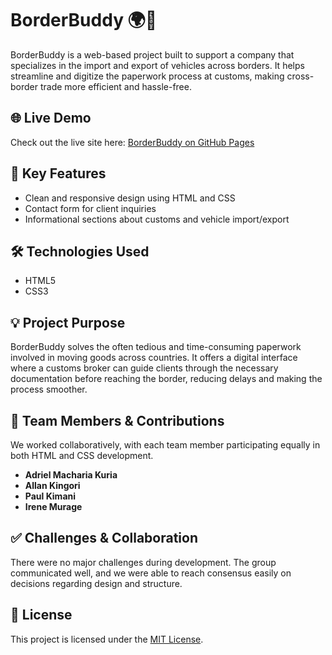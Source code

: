 # BorderBuddy 🌍🚗

BorderBuddy is a web-based project built to support a company that specializes in the import and export of vehicles across borders. It helps streamline and digitize the paperwork process at customs, making cross-border trade more efficient and hassle-free.

## 🌐 Live Demo

Check out the live site here: [BorderBuddy on GitHub Pages](https://irenemurage.github.io/breakout-19-assignment/)

## 📌 Key Features

- Clean and responsive design using HTML and CSS
- Contact form for client inquiries
- Informational sections about customs and vehicle import/export

## 🛠️ Technologies Used

- HTML5
- CSS3

## 💡 Project Purpose

BorderBuddy solves the often tedious and time-consuming paperwork involved in moving goods across countries. It offers a digital interface where a customs broker can guide clients through the necessary documentation before reaching the border, reducing delays and making the process smoother.

## 👥 Team Members & Contributions

We worked collaboratively, with each team member participating equally in both HTML and CSS development.

- **Adriel Macharia Kuria**
- **Allan Kingori**
- **Paul Kimani**
- **Irene Murage**

## ✅ Challenges & Collaboration

There were no major challenges during development. The group communicated well, and we were able to reach consensus easily on decisions regarding design and structure.

## 📄 License

This project is licensed under the [MIT License](https://opensource.org/licenses/MIT).
